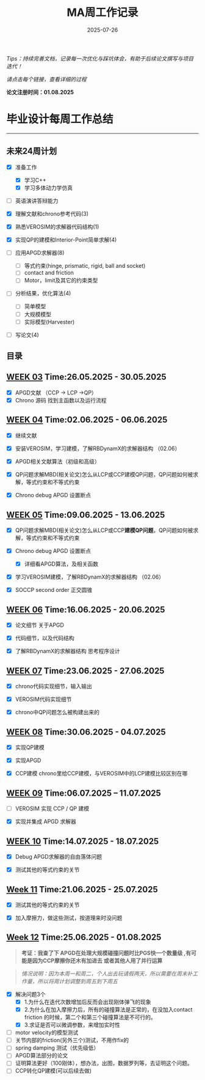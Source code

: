 ﻿---
title: MA周工作记录
date: 2025-07-26
layout: note
excerpt: 关于毕业设计每周任务同步以及在实现过程中的想法与设计思路，方便之后的追溯和毕业论文的编写。:)
---

*Tips：持续完善文档，记录每一次优化与踩坑体会，有助于后续论文撰写与项目迭代！*

*请点击每个链接，查看详细的过程*

**论文注册时间：01.08.2025**

# 毕业设计每周工作总结 

---

## 未来24周计划

- [x] 准备工作
  - [x] 学习C++
  - [x] 学习多体动力学仿真
- [ ] 英语演讲答辩能力
- [x] 理解文献和chrono参考代码(3)
- [x] 熟悉VEROSIM的求解器代码结构(1)
- [x] 实现QP的建模和Interior-Point简单求解(4)
- [ ] 应用APGD求解器(8)
  - [ ] 等式约束(hinge, prismatic, rigid, ball and socket)
  - [ ] contact and friction
  - [ ] Motor，limit及其它的约束类型
- [ ] 分析结果，优化算法(4)
  - [ ] 简单模型
  - [ ] 大规模模型
  - [ ] 实际模型(Harvester)
- [ ] 写论文(4)


## 目录



## [WEEK 03](./MA_WP_CH/WP03.md)   Time:26.05.2025 - 30.05.2025
- [x] APGD文献 （CCP → LCP →QP）
- [x] Chrono 源码 找到主函数以及运行流程

## [WEEK 04](./MA_WP_CH/WP04.md)   Time:02.06.2025 - 06.06.2025

- [x] 继续文献
- [x] 安装VEROSIM，学习建模，了解RBDynamX的求解器结构 （02.06）
- [x] APGD相关文献算法（初级和高级）
- [x] QP问题求解MBD(相关论文)怎么从LCP或CCP建模QP问题，QP问题如何被求解，等式约束和不等式约束
- [x] Chrono debug APGD 设置断点


## [WEEK 05](./MA_WP_CH/WP05.md)   Time:09.06.2025 - 13.06.2025

- [x] QP问题求解MBD(相关论文)怎么从LCP或CCP**建模QP问题**，QP问题如何被求解，等式约束和不等式约束
- [x] Chrono debug APGD 设置断点
  - [x] 详细看APGD算法，及相关函数


- [x] 学习VEROSIM建模，了解RBDynamX的求解器结构 （02.06）
- [x] SOCCP second order 正交圆锥


## [WEEK 06](./MA_WP_CH/WP06.md)   Time:16.06.2025 - 20.06.2025

- [x] 论文细节 关于APGD
- [x] 代码细节，以及代码结构
- [x] 了解RBDynamX的求解器结构 思考程序设计




## [WEEK 07](./MA_WP_CH/WP07.md)   Time:23.06.2025 - 27.06.2025

- [x] chrono代码实现细节，输入输出
- [x] VEROSIM代码实现细节
- [x] chrono中QP问题怎么被构建出来的 



## [WEEK 08](./MA_WP_CH/WP08.md)   Time:30.06.2025 - 04.07.2025

- [x] 实现QP建模
- [x] 实现APGD
- [x] CCP建模 chrono里给CCP建模，与VEROSIM中的LCP建模比较区别在哪



## [WEEK 09](./MA_WP_CH/WP09.md)   Time:06.07.2025 – 11.07.2025

- [ ] VEROSIM 实现 CCP / QP 建模  
- [x] 实现并集成 APGD 求解器



## [WEEK 10](./MA_WP_CH/WP10.md)   Time:14.07.2025 - 18.07.2025

- [x] Debug APGD求解器的自由落体问题
- [x] 测试其他的等式约束的关节



## [Week 11](./MA_WP_CH/WP11.md)   Time:21.06.2025 - 25.07.2025

- [x] 测试其他的等式约束的关节
- [x] 加入摩擦力，做这些测试，按道理来时没问题



## [Week 12](./MA_WP_CH/WP12.md)   Time:25.06.2025 - 01.08.2025

>**考证：我查了下 APGD在处理大规模碰撞问题时比PGS快一个数量级  ,有可能是因为CCP摩擦你还木有加进去  或者其他人用了并行运算**

> *情况说明：因为本周一和周二，个人出去玩请假两天，所以需要在周末补工作量，所以将周计划调整到周五到下周五*

- [x] 解决问题3个
  - [x] 1.为什么在迭代次数增加后反而会出现刚体弹飞的现象
  - [x] 2.为什么在加入摩擦力后，所有的碰撞算法是正常的，在没加入contact friction 的时候，第二个和第三个碰撞算法是不可行的。
  - [x] 3.求证是否可以微调参数，来增加实时性
- [ ] motor velocity的模型测试
- [ ] 关节内部的friction(另外三个)测试，不用作fix的
- [ ] spring damping 测试（优先级低）
- [ ] APGD算法部分的论文
- [ ] 证明算法更好（100刚体），想办法，出图，数据罗列等，去证明这个问题。
- [ ] CCP转化QP建模(可以后续去做)